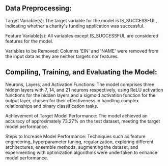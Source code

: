 ## Data Preprocessing:

Target Variable(s): The target variable for the model is IS_SUCCESSFUL, indicating whether a charity's funding application was successful.

Feature Variable(s): All variables except IS_SUCCESSFUL are considered features for the model.

Variables to be Removed: Columns 'EIN' and 'NAME' were removed from the input data as they are neither targets nor features.

## Compiling, Training, and Evaluating the Model:

Neurons, Layers, and Activation Functions: The model comprises three hidden layers with 7, 14, and 21 neurons respectively, using ReLU activation functions for the hidden layers and a sigmoid activation function for the output layer, chosen for their effectiveness in handling complex relationships and binary classification tasks.

Achievement of Target Model Performance: The model achieved an accuracy of approximately 73.27% on the test dataset, meeting the target model performance.

Steps to Increase Model Performance: Techniques such as feature engineering, hyperparameter tuning, regularization, exploring different architectures, ensemble methods, augmenting the dataset, and experimenting with optimization algorithms were undertaken to enhance model performance.